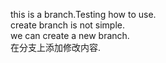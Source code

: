 this is a branch.Testing how to use.  
create branch is not simple.  
we can create a new branch.  
在分支上添加修改内容.

